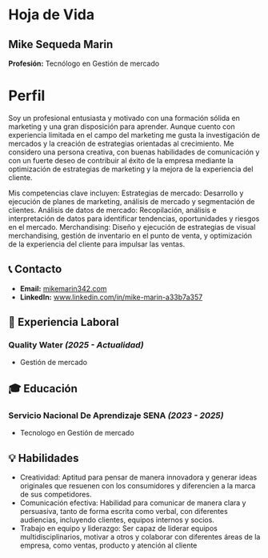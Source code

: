 
# Hoja de Vida

## Mike Sequeda Marin
**Profesión:** Tecnólogo en Gestión de mercado
# Perfil 
Soy un profesional entusiasta y motivado con una formación sólida en marketing y una gran disposición para aprender. Aunque cuento con experiencia limitada en el campo del marketing  me gusta la investigación de mercados y la creación de estrategias orientadas al crecimiento. Me considero una persona creativa, con buenas habilidades de comunicación y con un fuerte deseo de contribuir al éxito de la empresa mediante la optimización de estrategias de marketing y la mejora de la experiencia del cliente.

Mis competencias clave incluyen:
Estrategias de mercado: Desarrollo y ejecución de planes de marketing, análisis de mercado y segmentación de clientes.
Análisis de datos de mercado: Recopilación, análisis e interpretación de datos para identificar tendencias, oportunidades y riesgos en el mercado.
Merchandising: Diseño y ejecución de estrategias de visual merchandising, gestión de inventario en el punto de venta, y optimización de la experiencia del cliente para impulsar las ventas.

## 📞 Contacto
- **Email:** [mikemarin342.com](mailto:mikemarin342@gmail.com)
- **LinkedIn:** www.linkedin.com/in/mike-marin-a33b7a357
## 🏢 Experiencia Laboral
### **Quality Water** _(2025 - Actualidad)_
- Gestión de mercado

## 🎓 Educación
### **Servicio Nacional De Aprendizaje SENA** _(2023 - 2025)_
- Tecnologo en Gestión de mercado
## 💡 Habilidades
- Creatividad: Aptitud para pensar de manera innovadora y generar ideas originales que resuenen con los consumidores y diferencien a la marca de sus competidores.
- Comunicación efectiva: Habilidad para comunicar de manera clara y persuasiva, tanto de forma escrita como verbal, con diferentes audiencias, incluyendo clientes, equipos internos y socios.
- Trabajo en equipo y liderazgo: Ser capaz de liderar equipos multidisciplinarios, motivar a otros y colaborar con diferentes áreas de la empresa, como ventas, producto y atención al cliente
